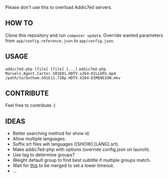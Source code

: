 Please don't use this to overload Addic7ed servers.

## HOW TO

Clone this repository and run `composer update`.
Override wanted parameters from `app/config.reference.json` to `app/config.json`.

## USAGE

`addic7ed-php [file] [file] [...]`
`addic7ed-php Marvels.Agent.Carter.S01E01.HDTV.x264-KILLERS.mp4 /path/to/Gotham.S01E11.720p.HDTV.X264-DIMENSION.mkv`

## CONTRIBUTE

Feel free to contribute :)

## IDEAS

* Better searching method for show id.
* Allow multiple languages.
* Suffix srt files wih languages ([SHOW].[LANG].srt).
* Make addic7ed-php with options (override config.json on launch).
* Use tag to determine groups?
* Weight default group to find best subtitle if multiple groups match.
* Wait for [this](https://github.com/FriendsOfPHP/Goutte/pull/158) to be merged to set a lower timeout.
* ...